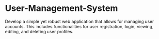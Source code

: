 # User-Management-System
Develop a simple yet robust web application that allows for managing user accounts. This includes functionalities for user registration, login, viewing, editing, and deleting user profiles.
